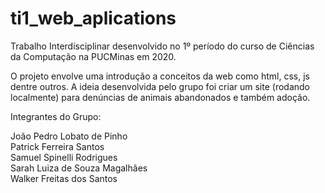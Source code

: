 # ti1_web_aplications

Trabalho Interdisciplinar desenvolvido no 1º período do curso de Ciências da Computação na PUCMinas em 2020.

O projeto envolve uma introdução a conceitos da web como html, css, js dentre outros. A ideia desenvolvida pelo grupo foi criar um site (rodando localmente) para denúncias de animais abandonados e também adoção.

Integrantes do Grupo:

João Pedro Lobato de Pinho \
Patrick Ferreira Santos \
Samuel Spinelli Rodrigues \
Sarah Luiza de Souza Magalhães \
Walker Freitas dos Santos
